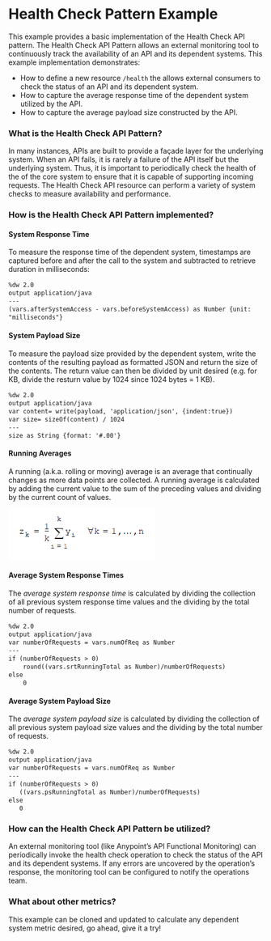 # Health Check Pattern Example

This example provides a basic implementation of the Health Check API pattern. The Health Check API Pattern allows an 
external monitoring tool to continuously track the availability of an API and its dependent systems. This example 
implementation demonstrates:

  - How to define a new resource `/health` the allows external consumers to check the status of an API and its dependent system.
  - How to capture the average response time of the dependent system utilized by the API. 
  - How to capture the average payload size constructed by the API. 

### What is the Health Check API Pattern?
In many instances, APIs are built to provide a façade layer for the underlying system. When an API fails, it is rarely 
a failure of the API itself but the underlying system. Thus, it is important to periodically check the health of the 
of the core system to ensure that it is capable of supporting incoming requests. The Health Check API resource 
can perform a variety of system checks to measure availability and performance.

### How is the Health Check API Pattern implemented?

#### System Response Time
To measure the response time of the dependent system, timestamps are captured before and after the call to the system and
subtracted to retrieve duration in milliseconds:

```
%dw 2.0
output application/java
---
(vars.afterSystemAccess - vars.beforeSystemAccess) as Number {unit: "milliseconds"}
``` 

#### System Payload Size
To measure the payload size provided by the dependent system, write the contents of the resulting payload as formatted JSON and return the size of the contents.
The return value can then be divided by unit desired (e.g. for KB, divide the resturn value by 1024 since 1024 bytes = 1 KB). 
```
%dw 2.0
output application/java
var content= write(payload, 'application/json', {indent:true})
var size= sizeOf(content) / 1024
---
size as String {format: '#.00'}
```

#### Running Averages
A running (a.k.a. rolling or moving) average is an average that continually changes as more data points are collected. A running average is calculated by adding the current 
value to the sum of the preceding values and dividing by the current count of values.

![](./docs/images/running_average.png)

#### Average System Response Times
 
The _average system response time_ is calculated by dividing the collection of all previous system response time values and the dividing by the total number of requests. 
 
```
%dw 2.0
output application/java
var numberOfRequests = vars.numOfReq as Number
---
if (numberOfRequests > 0)
	round((vars.srtRunningTotal as Number)/numberOfRequests)
else 
	0
```

#### Average System Payload Size
The _average system payload size_ is calculated by dividing the collection of all previous system payload size values and the dividing by the total number of requests. 

 ```
 %dw 2.0
output application/java
var numberOfRequests = vars.numOfReq as Number
---
if (numberOfRequests > 0) 
	((vars.psRunningTotal as Number)/numberOfRequests)
else 
	0
```

### How can the Health Check API Pattern be utilized?
An external monitoring tool (like Anypoint’s API Functional Monitoring) can periodically invoke the health check operation 
to check the status of the API and its dependent systems. If any errors are uncovered by the operation’s response, the 
monitoring tool can be configured to notify the operations team.

### What about other metrics?
This example can be cloned and updated to calculate any dependent system metric desired, go ahead, give it a try!

